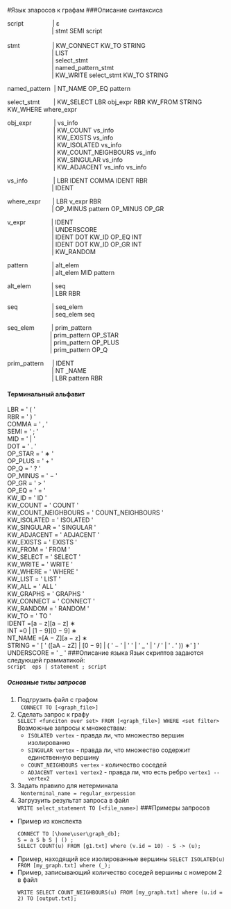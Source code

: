#Язык зпаросов к графам
###Описание синтаксиса


script &nbsp; &nbsp; &nbsp; &nbsp; &nbsp; &nbsp; &nbsp; &nbsp; | ε <br/>
&nbsp; &nbsp; &nbsp; &nbsp; &nbsp; &nbsp; &nbsp; &nbsp; &nbsp; &nbsp; &nbsp; &nbsp; &nbsp; | stmt SEMI script <br/>
<br/>
stmt &nbsp;  &nbsp; &nbsp;  &nbsp; &nbsp; &nbsp; &nbsp; &nbsp; &nbsp; | KW_CONNECT KW_TO STRING<br/>
&nbsp; &nbsp; &nbsp; &nbsp; &nbsp; &nbsp;  &nbsp; &nbsp; &nbsp; &nbsp; &nbsp; &nbsp;  &nbsp; | LIST <br/>
&nbsp; &nbsp; &nbsp; &nbsp; &nbsp; &nbsp; &nbsp; &nbsp; &nbsp; &nbsp; &nbsp; &nbsp;  &nbsp; | select_stmt <br/>
&nbsp; &nbsp; &nbsp; &nbsp; &nbsp; &nbsp; &nbsp; &nbsp; &nbsp; &nbsp; &nbsp; &nbsp; &nbsp; |  named_pattern_stmt <br/>
&nbsp; &nbsp; &nbsp; &nbsp; &nbsp; &nbsp; &nbsp; &nbsp; &nbsp; &nbsp; &nbsp; &nbsp; &nbsp; | KW_WRITE select_stmt KW_TO STRING
<br/>

named_pattern &nbsp;| NT_NAME OP_EQ pattern <br/>

select_stmt &nbsp; &nbsp; &nbsp; &nbsp;| KW_SELECT LBR obj_expr RBR KW_FROM STRING KW_WHERE where_expr <br/>

obj_expr &nbsp; &nbsp; &nbsp; &nbsp; &nbsp; &nbsp; | vs_info<br/>
&nbsp; &nbsp; &nbsp; &nbsp; &nbsp; &nbsp; &nbsp; &nbsp;&nbsp;&nbsp; &nbsp; &nbsp; &nbsp; &nbsp; &nbsp;| KW_COUNT vs_info <br/>
&nbsp; &nbsp; &nbsp; &nbsp; &nbsp; &nbsp; &nbsp; &nbsp; &nbsp; &nbsp; &nbsp; &nbsp; &nbsp; &nbsp;| KW_EXISTS vs_info <br/>
&nbsp; &nbsp; &nbsp; &nbsp; &nbsp; &nbsp; &nbsp; &nbsp; &nbsp; &nbsp; &nbsp; &nbsp; &nbsp; &nbsp;| KW_ISOLATED vs_info<br/>
&nbsp; &nbsp; &nbsp; &nbsp; &nbsp; &nbsp; &nbsp; &nbsp; &nbsp; &nbsp; &nbsp; &nbsp; &nbsp; &nbsp;| KW_COUNT_NEIGHBOURS vs_info<br/>
&nbsp; &nbsp; &nbsp; &nbsp; &nbsp; &nbsp; &nbsp; &nbsp; &nbsp; &nbsp; &nbsp; &nbsp; &nbsp; &nbsp;| KW_SINGULAR vs_info<br/>
&nbsp; &nbsp; &nbsp; &nbsp; &nbsp; &nbsp; &nbsp; &nbsp; &nbsp; &nbsp; &nbsp; &nbsp; &nbsp; &nbsp;| KW_ADJACENT vs_info vs_info<br/>


vs_info &nbsp; &nbsp; &nbsp; &nbsp; &nbsp; &nbsp; &nbsp;&nbsp;| LBR IDENT COMMA IDENT RBR <br/>
&nbsp; &nbsp; &nbsp; &nbsp; &nbsp; &nbsp; &nbsp; &nbsp; &nbsp; &nbsp; &nbsp; &nbsp; &nbsp;&nbsp;| IDENT <br/>

where_expr &nbsp; &nbsp; &nbsp;&nbsp;| LBR v_expr RBR <br/>
&nbsp; &nbsp; &nbsp; &nbsp; &nbsp; &nbsp; &nbsp; &nbsp; &nbsp; &nbsp; &nbsp; &nbsp; &nbsp; | OP_MINUS pattern OP_MINUS OP_GR <br/>

v_expr &nbsp; &nbsp; &nbsp; &nbsp; &nbsp; &nbsp; &nbsp; | IDENT <br/>
&nbsp; &nbsp; &nbsp; &nbsp; &nbsp; &nbsp; &nbsp; &nbsp; &nbsp; &nbsp; &nbsp; &nbsp; &nbsp;&nbsp;| UNDERSCORE <br/>
&nbsp; &nbsp; &nbsp; &nbsp; &nbsp; &nbsp; &nbsp; &nbsp; &nbsp; &nbsp; &nbsp; &nbsp; &nbsp; | IDENT DOT KW_ID OP_EQ INT <br/>
&nbsp; &nbsp; &nbsp; &nbsp; &nbsp; &nbsp; &nbsp; &nbsp; &nbsp; &nbsp; &nbsp; &nbsp; &nbsp; | IDENT DOT KW_ID OP_GR INT<br/>
&nbsp; &nbsp; &nbsp; &nbsp; &nbsp; &nbsp; &nbsp; &nbsp; &nbsp; &nbsp; &nbsp; &nbsp; &nbsp; | KW_RANDOM

pattern &nbsp; &nbsp; &nbsp; &nbsp; &nbsp; &nbsp; &nbsp;| alt_elem <br/>
&nbsp; &nbsp; &nbsp; &nbsp; &nbsp; &nbsp; &nbsp; &nbsp; &nbsp; &nbsp; &nbsp; &nbsp; &nbsp; | alt_elem MID pattern <br/>

alt_elem &nbsp; &nbsp; &nbsp; &nbsp; &nbsp; &nbsp;| seq <br/>
&nbsp; &nbsp; &nbsp; &nbsp; &nbsp; &nbsp; &nbsp; &nbsp; &nbsp; &nbsp; &nbsp; &nbsp; &nbsp;&nbsp;| LBR RBR <br/>

seq &nbsp; &nbsp; &nbsp; &nbsp; &nbsp; &nbsp; &nbsp; &nbsp; &nbsp; &nbsp;| seq_elem <br/>
&nbsp; &nbsp; &nbsp; &nbsp; &nbsp; &nbsp; &nbsp; &nbsp; &nbsp; &nbsp; &nbsp; &nbsp; &nbsp;&nbsp;| seq_elem seq <br/>

seq_elem &nbsp; &nbsp; &nbsp; &nbsp; &nbsp;| prim_pattern <br/>
&nbsp; &nbsp; &nbsp; &nbsp; &nbsp; &nbsp; &nbsp; &nbsp; &nbsp; &nbsp; &nbsp; &nbsp; &nbsp;| prim_pattern OP_STAR <br/>
&nbsp; &nbsp; &nbsp; &nbsp; &nbsp; &nbsp; &nbsp; &nbsp; &nbsp; &nbsp; &nbsp; &nbsp; &nbsp;| prim_pattern OP_PLUS <br/>
&nbsp; &nbsp; &nbsp; &nbsp; &nbsp; &nbsp; &nbsp; &nbsp; &nbsp; &nbsp; &nbsp; &nbsp; &nbsp;| prim_pattern OP_Q <br/>

prim_pattern &nbsp; &nbsp;&nbsp;| IDENT <br/> 
&nbsp; &nbsp; &nbsp; &nbsp; &nbsp; &nbsp; &nbsp; &nbsp; &nbsp; &nbsp; &nbsp; &nbsp; &nbsp;&nbsp;| NT _NAME <br/>
&nbsp; &nbsp; &nbsp; &nbsp; &nbsp; &nbsp; &nbsp; &nbsp; &nbsp; &nbsp; &nbsp; &nbsp; &nbsp; | LBR pattern RBR
#### Терминальный альфавит
LBR = ' ( ' <br/>
RBR = ' ) '<br/>
COMMA = ' , '<br/>
SEMI = ' ; '<br/>
MID = ' | '<br/>
DOT = ' . '<br/>
OP_STAR = ' ∗ '<br/>
OP_PLUS = ' + '<br/>
OP_Q = ' ? '<br/>
OP_MINUS = ' − '<br/>
OP_GR = ' > '<br/>
OP_EQ = ' = '<br/>
KW_ID = ' ID '<br/>
KW_COUNT = ' COUNT '<br/>
KW_COUNT_NEIGHBOURS = ' COUNT_NEIGHBOURS '<br/>
KW_ISOLATED = ' ISOLATED '<br/>
KW_SINGULAR = ' SINGULAR '<br/>
KW_ADJACENT = ' ADJACENT ' <br/>
KW_EXISTS = ' EXISTS '<br/>
KW_FROM = ' FROM '<br/>
KW_SELECT = ' SELECT '<br/>
KW_WRITE = ' WRITE '<br/>
KW_WHERE = ' WHERE '<br/>
KW_LIST = ' LIST '<br/>
KW_ALL = ' ALL '<br/>
KW_GRAPHS = ' GRAPHS '<br/>
KW_CONNECT = ' CONNECT '<br/>
KW_RANDOM = ' RANDOM ' <br/>
KW_TO = ' TO ' <br/>
IDENT =[a − z][a − z] ∗<br/>
INT =0 | [1 − 9][0 − 9] ∗<br/>
NT_NAME =[A − Z][a − z] ∗<br/>
STRING = ' [ ' ([aA − zZ] | [0 − 9] | ( ' − ' | ' ' | ' _ ' | ' / ' | ' . ' )) ∗' ] '<br/>
UNDERSCORE = ' _ '
###Описание языка
Язык скриптов задаются следующей грамматикой:<br/>
``script  eps | statement ; script``<br/>
##### Основные типы запросов
1. Подгрузить файл с графом <br/>
`` CONNECT TO [<graph_file>]``
2. Сделать запрос к графу  <br/>
``SELECT <funciton over set> FROM [<graph_file>] WHERE <set filter>``<br/>
Возможные запросы к множествам:
    * ``ISOLATED vertex`` - правда ли, что множество вершин изолированно
    * ``SINGULAR vertex`` - правда ли, что множество содержит единственную вершину
    * ``COUNT_NEIGHBOURS vertex`` - количество соседей
    * ``ADJACENT vertex1 vertex2`` - правда ли, что есть ребро ``vertex1 -- vertex2``<br/>
3. Задать правило для нетерминала <br/>
`` Nonterminal_name = regular_exrpession``
3. Загрузуить результат запроса в файл <br/>
``WRITE select_statement TO [<file_name>]``
###Примеры запросов
* Пример из конспекта
    ```
    CONNECT TO [\home\user\graph_db];
    S = a S b S | () ;
    SELECT COUNT(u) FROM [g1.txt] where (v.id = 10) - S -> (u);
    ```
* Пример, находящий все изолированные вершины 
    ``
    SELECT ISOLATED(u) FROM [my_graph.txt] where (_);
    ``
* Пример, записывающий количество соседей вершины с номером 2 в файл
    ```
    WRITE SELECT COUNT_NEIGHBOURS(u) FROM [my_graph.txt] where (u.id = 2) TO [output.txt];
    ```

   